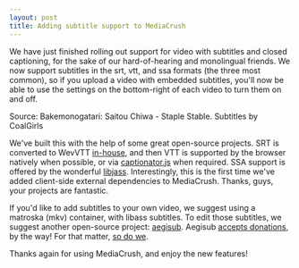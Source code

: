 ```yaml
---
layout: post
title: Adding subtitle support to MediaCrush
---
```


We have just finished rolling out support for video with subtitles and closed
captioning, for the sake of our hard-of-hearing and monolingual friends. We
now support subtitles in the srt, vtt, and ssa formats (the three most common),
so if you upload a video with embedded subtitles, you'll now be able to use
the settings on the bottom-right of each video to turn them on and off.

<div class="mediacrush" data-media="Zji78Nz3_NUh"></div>
<p class="small">Source: Bakemonogatari: Saitou Chiwa - Staple Stable. Subtitles by CoalGirls</p>

We've built this with the help of some great open-source projects. SRT is
converted to WevVTT [in-house](#), and then VTT is supported by the browser
natively when possible, or via [captionator.js](http://captionatorjs.com/) when required.
SSA support is offered by the wonderful [libjass](https://github.com/Arnavion/libjass).
Interestingly, this is the first time we've added client-side external
dependencies to MediaCrush. Thanks, guys, your projects are fantastic.

If you'd like to add subtitles to your own video, we suggest using a matroska
(mkv) container, with libass subtitles. To edit those subtitles, we suggest
another open-source project: [aegisub](http://www.aegisub.org/). Aegisub
[accepts donations](http://www.aegisub.org/), by the way! For that matter,
[so do we](https://mediacru.sh/donate).

Thanks again for using MediaCrush, and enjoy the new features!

